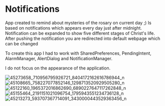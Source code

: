 # Notifications


App created to remind about mysteries of the rosary on current day ;)
Is based on notifications which appears every day just after midnight.
Notification can be expanded to show five different stages of Christ's life.
After pushing the notification you are redirected into default webpage which can be changed


To create this app I had to work with SharedPreferences, PendingIntent, AlarmManager, AlertDialog and NotificationManager.

I do not focus on the appearance of the application.

![45273658_710956795926721_8404172162616786944_n](https://user-images.githubusercontent.com/29012820/47850679-5b577c00-ddd6-11e8-9126-50e8d95f271c.png)
![45108665_758227077852146_1298713520929505280_n](https://user-images.githubusercontent.com/29012820/47850674-5abee580-ddd6-11e8-917b-4e21d29513e9.png)
![45122160_1965372016862690_6890227647117262848_n](https://user-images.githubusercontent.com/29012820/47850675-5abee580-ddd6-11e8-992d-7cf5d6e44bb7.png)
![45155464_2191151021096754_1795943551234736128_n](https://user-images.githubusercontent.com/29012820/47850676-5abee580-ddd6-11e8-8e7d-88358e77ef73.png)
![45213273_593707367714091_3430000443529363456_n](https://user-images.githubusercontent.com/29012820/47850678-5abee580-ddd6-11e8-835f-d257f5046b87.png)
